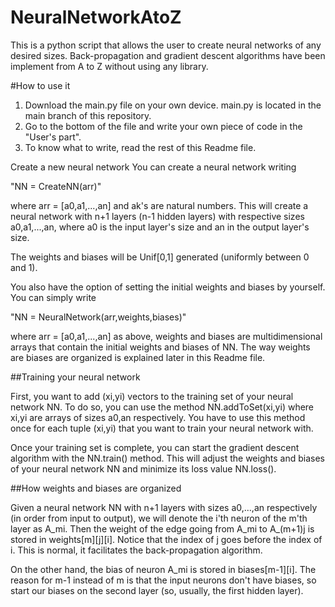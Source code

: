 # NeuralNetworkAtoZ
This is a python script that allows the user to create neural networks of any desired sizes.  Back-propagation and gradient descent algorithms have been implement from A to Z without using any library.


#How to use it
1) Download the main.py file on your own device.  main.py is located in the main branch of this repository.
2) Go to the bottom of the file and write your own piece of code in the "User's part".
3) To know what to write, read the rest of this Readme file.


Create a new neural network
You can create a neural network writing

"NN = CreateNN(arr)"

where arr = [a0,a1,...,an] and ak's are natural numbers.  This will create a neural network with n+1 layers (n-1 hidden layers) with respective sizes a0,a1,...,an, where a0 is the input layer's size and an in the output layer's size.

The weights and biases will be Unif[0,1] generated (uniformly between 0 and 1).


You also have the option of setting the initial weights and biases by yourself.  You can simply write

"NN = NeuralNetwork(arr,weights,biases)"

where arr = [a0,a1,...,an] as above, weights and biases are multidimensional arrays that contain the initial weights and biases of NN.  The way weights are biases are organized is explained later in this Readme file.



##Training your neural network

First, you want to add (xi,yi) vectors to the training set of your neural network NN.  To do so, you can use the method NN.addToSet(xi,yi) where xi,yi are arrays of sizes a0,an respectively.  You have to use this method once for each tuple (xi,yi) that you want to train your neural network with.


Once your training set is complete, you can start the gradient descent algorithm with the NN.train() method.  This will adjust the weights and biases of your neural network NN and minimize its loss value NN.loss().



##How weights and biases are organized

Given a neural network NN with n+1 layers with sizes a0,...,an respectively (in order from input to output), we will denote the i'th neuron of the m'th layer as A_mi.  Then the weight of the edge going from A_mi to A_(m+1)j is stored in weights[m][j][i].  Notice that the index of j goes before the index of i.  This is normal, it facilitates the back-propagation algorithm.  

On the other hand, the bias of neuron A_mi is stored in biases[m-1][i].  The reason for m-1 instead of m is that the input neurons don't have biases, so start our biases on the second layer (so, usually, the first hidden layer).
